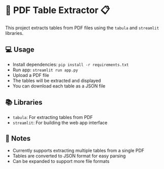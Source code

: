 # 📄 PDF Table Extractor 📋

This project extracts tables from PDF files using the `tabula` and `streamlit` libraries.

## 💻 Usage
- Install dependencies: `pip install -r requirements.txt`
- Run app: `streamlit run app.py`
- Upload a PDF file
- The tables will be extracted and displayed
- You can download each table as a JSON file

## 📚 Libraries
- `tabula`: For extracting tables from PDF
- `streamlit`: For building the web app interface

## 📝 Notes
- Currently supports extracting multiple tables from a single PDF
- Tables are converted to JSON format for easy parsing
- Can be expanded to support more file formats
